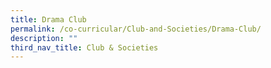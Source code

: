 ```yaml
---
title: Drama Club
permalink: /co-curricular/Club-and-Societies/Drama-Club/
description: ""
third_nav_title: Club & Societies
---
```

